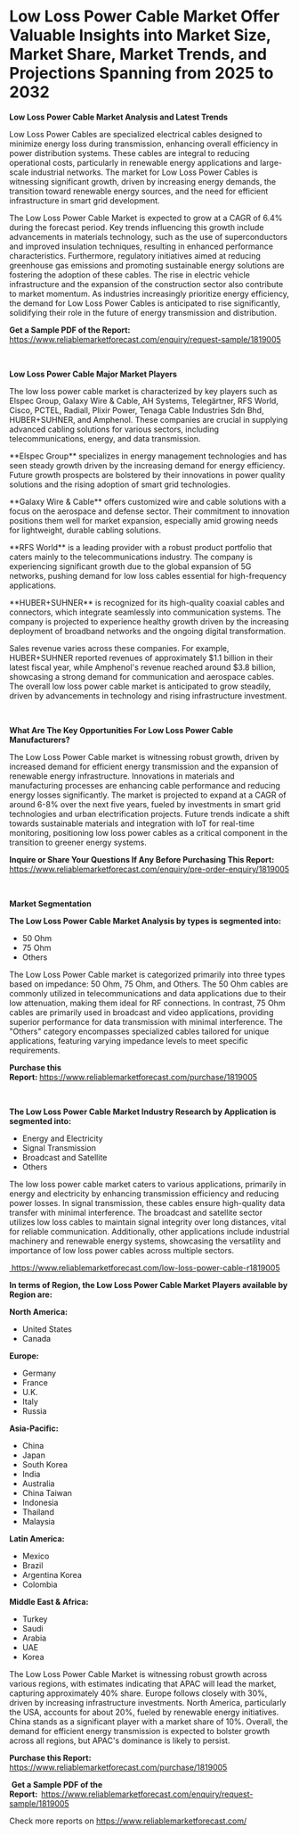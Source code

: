<p><h1>Low Loss Power Cable Market Offer Valuable Insights into Market Size, Market Share, Market Trends, and Projections Spanning from 2025 to 2032</h1></p><p><strong>Low Loss Power Cable Market Analysis and Latest Trends</strong></p>
<p><p>Low Loss Power Cables are specialized electrical cables designed to minimize energy loss during transmission, enhancing overall efficiency in power distribution systems. These cables are integral to reducing operational costs, particularly in renewable energy applications and large-scale industrial networks. The market for Low Loss Power Cables is witnessing significant growth, driven by increasing energy demands, the transition toward renewable energy sources, and the need for efficient infrastructure in smart grid development.</p><p>The Low Loss Power Cable Market is expected to grow at a CAGR of 6.4% during the forecast period. Key trends influencing this growth include advancements in materials technology, such as the use of superconductors and improved insulation techniques, resulting in enhanced performance characteristics. Furthermore, regulatory initiatives aimed at reducing greenhouse gas emissions and promoting sustainable energy solutions are fostering the adoption of these cables. The rise in electric vehicle infrastructure and the expansion of the construction sector also contribute to market momentum. As industries increasingly prioritize energy efficiency, the demand for Low Loss Power Cables is anticipated to rise significantly, solidifying their role in the future of energy transmission and distribution.</p></p>
<p><strong>Get a Sample PDF of the Report:&nbsp;</strong> <a href="https://www.reliablemarketforecast.com/enquiry/request-sample/1819005?utm_campaign=3203&utm_medium=2&utm_source=Github&utm_content=ia&utm_term=03042025&utm_id=low-loss-power-cable">https://www.reliablemarketforecast.com/enquiry/request-sample/1819005</a></p>
<p>&nbsp;</p>
<p><strong>Low Loss Power Cable Major Market Players</strong></p>
<p><p>The low loss power cable market is characterized by key players such as Elspec Group, Galaxy Wire & Cable, AH Systems, Telegärtner, RFS World, Cisco, PCTEL, Radiall, Plixir Power, Tenaga Cable Industries Sdn Bhd, HUBER+SUHNER, and Amphenol. These companies are crucial in supplying advanced cabling solutions for various sectors, including telecommunications, energy, and data transmission.</p><p>**Elspec Group** specializes in energy management technologies and has seen steady growth driven by the increasing demand for energy efficiency. Future growth prospects are bolstered by their innovations in power quality solutions and the rising adoption of smart grid technologies. </p><p>**Galaxy Wire & Cable** offers customized wire and cable solutions with a focus on the aerospace and defense sector. Their commitment to innovation positions them well for market expansion, especially amid growing needs for lightweight, durable cabling solutions.</p><p>**RFS World** is a leading provider with a robust product portfolio that caters mainly to the telecommunications industry. The company is experiencing significant growth due to the global expansion of 5G networks, pushing demand for low loss cables essential for high-frequency applications.</p><p>**HUBER+SUHNER** is recognized for its high-quality coaxial cables and connectors, which integrate seamlessly into communication systems. The company is projected to experience healthy growth driven by the increasing deployment of broadband networks and the ongoing digital transformation.</p><p>Sales revenue varies across these companies. For example, HUBER+SUHNER reported revenues of approximately $1.1 billion in their latest fiscal year, while Amphenol's revenue reached around $3.8 billion, showcasing a strong demand for communication and aerospace cables. The overall low loss power cable market is anticipated to grow steadily, driven by advancements in technology and rising infrastructure investment.</p></p>
<p>&nbsp;</p>
<p><strong>What Are The Key Opportunities For Low Loss Power Cable Manufacturers?</strong></p>
<p><p>The Low Loss Power Cable market is witnessing robust growth, driven by increased demand for efficient energy transmission and the expansion of renewable energy infrastructure. Innovations in materials and manufacturing processes are enhancing cable performance and reducing energy losses significantly. The market is projected to expand at a CAGR of around 6-8% over the next five years, fueled by investments in smart grid technologies and urban electrification projects. Future trends indicate a shift towards sustainable materials and integration with IoT for real-time monitoring, positioning low loss power cables as a critical component in the transition to greener energy systems.</p></p>
<p><strong>Inquire or Share Your Questions If Any Before Purchasing This Report:</strong> <a href="https://www.reliablemarketforecast.com/enquiry/pre-order-enquiry/1819005?utm_campaign=3203&utm_medium=2&utm_source=Github&utm_content=ia&utm_term=03042025&utm_id=low-loss-power-cable">https://www.reliablemarketforecast.com/enquiry/pre-order-enquiry/1819005</a></p>
<p>&nbsp;</p>
<p><strong>Market Segmentation</strong></p>
<p><strong>The Low Loss Power Cable Market Analysis by types is segmented into:</strong></p>
<p><ul><li>50 Ohm</li><li>75 Ohm</li><li>Others</li></ul></p>
<p><p>The Low Loss Power Cable market is categorized primarily into three types based on impedance: 50 Ohm, 75 Ohm, and Others. The 50 Ohm cables are commonly utilized in telecommunications and data applications due to their low attenuation, making them ideal for RF connections. In contrast, 75 Ohm cables are primarily used in broadcast and video applications, providing superior performance for data transmission with minimal interference. The "Others" category encompasses specialized cables tailored for unique applications, featuring varying impedance levels to meet specific requirements.</p></p>
<p><strong>Purchase this Report:&nbsp;</strong><a href="https://www.reliablemarketforecast.com/purchase/1819005?utm_campaign=3203&utm_medium=2&utm_source=Github&utm_content=ia&utm_term=03042025&utm_id=low-loss-power-cable">https://www.reliablemarketforecast.com/purchase/1819005</a></p>
<p>&nbsp;</p>
<p><strong>The Low Loss Power Cable Market Industry Research by Application is segmented into:</strong></p>
<p><ul><li>Energy and Electricity</li><li>Signal Transmission</li><li>Broadcast and Satellite</li><li>Others</li></ul></p>
<p><p>The low loss power cable market caters to various applications, primarily in energy and electricity by enhancing transmission efficiency and reducing power losses. In signal transmission, these cables ensure high-quality data transfer with minimal interference. The broadcast and satellite sector utilizes low loss cables to maintain signal integrity over long distances, vital for reliable communication. Additionally, other applications include industrial machinery and renewable energy systems, showcasing the versatility and importance of low loss power cables across multiple sectors.</p></p>
<p><a href="https://www.reliablemarketforecast.com/low-loss-power-cable-r1819005?utm_campaign=3203&utm_medium=2&utm_source=Github&utm_content=ia&utm_term=03042025&utm_id=low-loss-power-cable">&nbsp;https://www.reliablemarketforecast.com/low-loss-power-cable-r1819005</a></p>
<p><strong>In terms of Region, the Low Loss Power Cable Market Players available by Region are:</strong></p>
<p>
    <p> <strong> North America: </strong>
        <ul>
            <li>United States</li>
            <li>Canada</li>
        </ul>
        </p> 
    <p> <strong> Europe: </strong>
        <ul>
            <li>Germany</li>
            <li>France</li>
            <li>U.K.</li>
            <li>Italy</li>
            <li>Russia</li>
        </ul>
        </p> 
    <p> <strong> Asia-Pacific: </strong>
        <ul>
            <li>China</li>
            <li>Japan</li>
            <li>South Korea</li>
            <li>India</li>
            <li>Australia</li>
            <li>China Taiwan</li>
            <li>Indonesia</li>
            <li>Thailand</li>
            <li>Malaysia</li>
        </ul>
        </p> 
    <p> <strong> Latin America: </strong>
        <ul>
            <li>Mexico</li>
            <li>Brazil</li>
            <li>Argentina Korea</li>
            <li>Colombia</li>
        </ul>
        </p> 
    <p> <strong> Middle East & Africa: </strong>
        <ul>
            <li>Turkey</li>
            <li>Saudi</li>
            <li>Arabia</li>
            <li>UAE</li>
            <li>Korea</li>
        </ul>
    </p>
    </p>
<p><p>The Low Loss Power Cable Market is witnessing robust growth across various regions, with estimates indicating that APAC will lead the market, capturing approximately 40% share. Europe follows closely with 30%, driven by increasing infrastructure investments. North America, particularly the USA, accounts for about 20%, fueled by renewable energy initiatives. China stands as a significant player with a market share of 10%. Overall, the demand for efficient energy transmission is expected to bolster growth across all regions, but APAC's dominance is likely to persist.</p></p>
<p><strong>Purchase this Report: </strong><a href="https://www.reliablemarketforecast.com/purchase/1819005?utm_campaign=3203&utm_medium=2&utm_source=Github&utm_content=ia&utm_term=03042025&utm_id=low-loss-power-cable">https://www.reliablemarketforecast.com/purchase/1819005</a></p>
<p>&nbsp;<strong>Get a Sample PDF of the Report:&nbsp;&nbsp;</strong><a href="https://www.reliablemarketforecast.com/enquiry/request-sample/1819005?utm_campaign=3203&utm_medium=2&utm_source=Github&utm_content=ia&utm_term=03042025&utm_id=low-loss-power-cable">https://www.reliablemarketforecast.com/enquiry/request-sample/1819005</a></p>
<p><strong></strong></p>
<p>Check more reports on <a href="https://www.reliablemarketforecast.com/?utm_campaign=3203&utm_medium=2&utm_source=Github&utm_content=ia&utm_term=03042025&utm_id=low-loss-power-cable">https://www.reliablemarketforecast.com/</a></p>